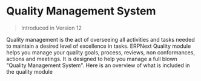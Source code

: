 
# Quality Management System




> 
> Introduced in Version 12
> 
> 
> 


Quality management is the act of overseeing all activities and tasks needed to maintain a desired level of excellence in tasks. ERPNext Quality module helps you manage your quality goals, process, reviews, non conformances, actions and meetings. It is designed to help you manage a full blown "Quality Management System". Here is an overview of what is included in the quality module





